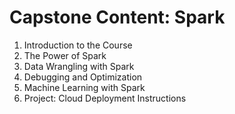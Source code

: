 # Capstone Content: Spark

  1. Introduction to the Course
  2. The Power of Spark
  3. Data Wrangling with Spark
  4. Debugging and Optimization
  5. Machine Learning with Spark
  6. Project: Cloud Deployment Instructions
